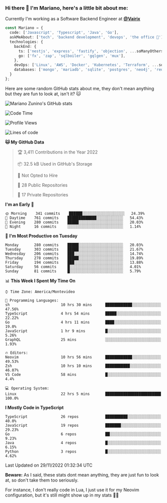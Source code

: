 ### Hi there 👋 I'm Mariano, here's a little bit about me:

Currently I'm working as a Software Backend Engineer at [**@Vairix**](https://vairix.com)

```ts
const Mariano = {
  code: ['Javascript', 'Typescript', 'Java', 'Go'],
  askMeAbout: ['tech', 'backend development', 'devops', 'the office 💼'],
  technologies: {
    backEnd: {
      ts: ['nestjs', 'express', 'fastify', 'objection', ...soManyOthersFrameworks],
      go: ['fx', 'zap', 'sqlboiler', 'gqlgen', 'mux'],
    },
    devOps: ['Linux', 'AWS', 'Docker', 'Kubernetes', 'Terraform', ...soManyOthersTools],
    databases: ['mongo', 'mariadb', 'sqlite', 'postgres', 'neo4j', 'redis'],
  }
};
```

Here are some random GitHub stats about me, they don't mean anything but they are fun to look at, isn't it? 🐱

![Mariano Zunino's GitHub stats](https://github-readme-stats.vercel.app/api?username=marianozunino&count_private=true&show_icons=true&theme=radical)

<!--START_SECTION:waka-->
![Code Time](http://img.shields.io/badge/Code%20Time-346%20hrs%209%20mins-blue)

![Profile Views](http://img.shields.io/badge/Profile%20Views-0-blue)

![Lines of code](https://img.shields.io/badge/From%20Hello%20World%20I%27ve%20Written-374%20Thousand%20lines%20of%20code-blue)

**🐱 My GitHub Data** 

> 🏆 3,411 Contributions in the Year 2022
 > 
> 📦 32.5 kB Used in GitHub's Storage 
 > 
> 🚫 Not Opted to Hire
 > 
> 📜 28 Public Repositories 
 > 
> 🔑 17 Private Repositories  
 > 
**I'm an Early 🐤** 

```text
🌞 Morning    341 commits    ██████░░░░░░░░░░░░░░░░░░░   24.39% 
🌆 Daytime    761 commits    █████████████░░░░░░░░░░░░   54.43% 
🌃 Evening    280 commits    █████░░░░░░░░░░░░░░░░░░░░   20.03% 
🌙 Night      16 commits     ░░░░░░░░░░░░░░░░░░░░░░░░░   1.14%

```
📅 **I'm Most Productive on Tuesday** 

```text
Monday       280 commits    █████░░░░░░░░░░░░░░░░░░░░   20.03% 
Tuesday      303 commits    █████░░░░░░░░░░░░░░░░░░░░   21.67% 
Wednesday    206 commits    ███░░░░░░░░░░░░░░░░░░░░░░   14.74% 
Thursday     278 commits    █████░░░░░░░░░░░░░░░░░░░░   19.89% 
Friday       194 commits    ███░░░░░░░░░░░░░░░░░░░░░░   13.88% 
Saturday     56 commits     █░░░░░░░░░░░░░░░░░░░░░░░░   4.01% 
Sunday       81 commits     █░░░░░░░░░░░░░░░░░░░░░░░░   5.79%

```


📊 **This Week I Spent My Time On** 

```text
⌚︎ Time Zone: America/Montevideo

💬 Programming Languages: 
sh                       10 hrs 30 mins      ████████████░░░░░░░░░░░░░   47.56% 
TypeScript               4 hrs 54 mins       █████░░░░░░░░░░░░░░░░░░░░   22.22% 
Go                       4 hrs 11 mins       ████░░░░░░░░░░░░░░░░░░░░░   19.0% 
JavaScript               1 hr 9 mins         █░░░░░░░░░░░░░░░░░░░░░░░░   5.26% 
GraphQL                  25 mins             ░░░░░░░░░░░░░░░░░░░░░░░░░   1.93%

🔥 Editors: 
Neovim                   10 hrs 56 mins      ████████████░░░░░░░░░░░░░   49.53% 
Zsh                      10 hrs 10 mins      ███████████░░░░░░░░░░░░░░   46.07% 
VS Code                  58 mins             █░░░░░░░░░░░░░░░░░░░░░░░░   4.4%

💻 Operating System: 
Linux                    22 hrs 5 mins       █████████████████████████   100.0%

```

**I Mostly Code in TypeScript** 

```text
TypeScript               26 repos            ██████████░░░░░░░░░░░░░░░   40.0% 
JavaScript               19 repos            ███████░░░░░░░░░░░░░░░░░░   29.23% 
Go                       6 repos             ██░░░░░░░░░░░░░░░░░░░░░░░   9.23% 
Java                     4 repos             █░░░░░░░░░░░░░░░░░░░░░░░░   6.15% 
Python                   3 repos             █░░░░░░░░░░░░░░░░░░░░░░░░   4.62%

```



 Last Updated on 29/11/2022 01:32:34 UTC
<!--END_SECTION:waka-->

**Beware:** As I said, these stats dont mean anything, they are just fun to look at, so don't take them too seriously.

For instance, I don't really code in Lua, I just use it for my Neovim configuration, but it's still might show up in my stats 🤷‍♂️
